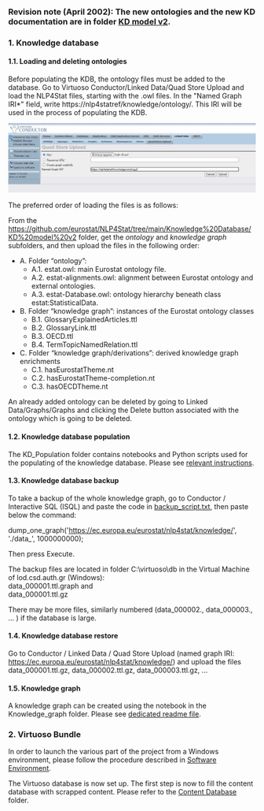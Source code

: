 ### Revision note (April 2002): The new ontologies and the new KD documentation are in folder [KD model v2](https://github.com/eurostat/NLP4Stat/tree/main/Knowledge%20Database/KD%20model%20v2).

### 1. Knowledge database

#### 1.1. Loading and deleting ontologies

Before populating the KDB, the ontology files must be added to the database. Go to Virtuoso Conductor/Linked Data/Quad Store Upload and load the NLP4Stat files, starting with the .owl files. In the "Named Graph IRI*" field, write https://nlp4statref/knowledge/ontology/. This IRI will be used in the process of populating the KDB.  

<img src="./Figs/Fig1.jpg" alt="Loading ontologies" width="600"/>

The preferred order of loading the files is as follows:  

From the https://github.com/eurostat/NLP4Stat/tree/main/Knowledge%20Database/KD%20model%20v2 folder, get the *ontology* and *knowledge graph* subfolders, and then upload the files in the following order:
- A.	Folder “ontology”:
  - A.1.	estat.owl: main Eurostat ontology file.
  - A.2.	estat-alignments.owl: alignment between Eurostat ontology and external ontologies.
  - A.3.	estat-Database.owl: ontology hierarchy beneath class estat:StatisticalData.
- B.	Folder “knowledge graph”: instances of the Eurostat ontology classes
  - B.1.	GlossaryExplainedArticles.ttl
  - B.2.	GlossaryLink.ttl
  - B.3.	OECD.ttl
  - B.4.	TermTopicNamedRelation.ttl
- C.	Folder “knowledge graph/derivations”: derived knowledge graph enrichments 
  - C.1.	hasEurostatTheme.nt
  - C.2.	hasEurostatTheme-completion.nt
  - C.3.	hasOECDTheme.nt




An already added ontology can be deleted by going to Linked Data/Graphs/Graphs and clicking the Delete button associated with the ontology which is going to be deleted. 

#### 1.2. Knowledge database population 

The KD_Population folder contains notebooks and Python scripts used for the populating of the knowledge database. Please see [relevant instructions]( https://github.com/eurostat/NLP4Stat/tree/main/Knowledge%20Database/KD_Population).

#### 1.3. Knowledge database backup 

To take a backup of the whole knowledge graph, go to Conductor / Interactive SQL (ISQL) and paste the code in [backup_script.txt](backup_script.txt), then paste below the command: 

dump_one_graph('https://ec.europa.eu/eurostat/nlp4stat/knowledge/', './data_', 1000000000);  

Then press Execute.  

The backup files are located in folder C:\virtuoso\db in the Virtual Machine of lod.csd.auth.gr (Windows):   
data_000001.ttl.graph and   
data_000001.ttl.gz  

There may be more files, similarly numbered (data_000002., data_000003., ... ) if the database is large.

#### 1.4. Knowledge database restore

Go to Conductor / Linked Data / Quad Store Upload (named graph IRI: https://ec.europa.eu/eurostat/nlp4stat/knowledge/) and upload the files  
data_000001.ttl.gz, data_000002.ttl.gz, data_000003.ttl.gz, …

#### 1.5. Knowledge graph

A knowledge graph can be created using the notebook in the Knowledge_graph folder. Please see [dedicated readme file](https://github.com/eurostat/NLP4Stat/tree/main/Knowledge%20Database/Knowledge_graph). 

### 2. Virtuoso Bundle
In order to launch the various part of the project from a Windows environment, please follow the procedure described in [Software Environment](https://github.com/eurostat/NLP4Stat/tree/main/Software%20Environment).

The Virtuoso database is now set up. The first step is now to fill the content database with scrapped content. Please refer to the [Content Database](https://github.com/eurostat/NLP4Stat/tree/main/Content%20Database) folder.
